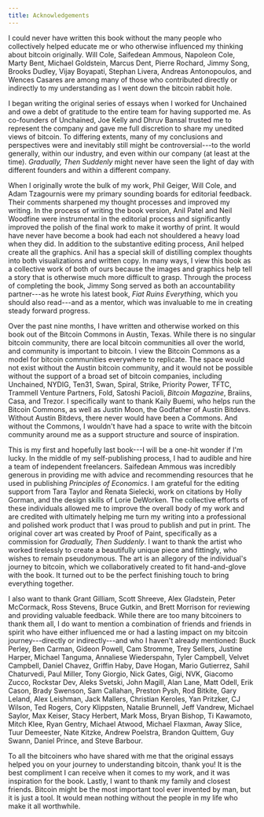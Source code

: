 ```yaml
---
title: Acknowledgements
---
```


I could never have written this book without the many people who collectively helped educate me or who otherwise influenced my thinking about bitcoin originally. Will Cole, Saifedean Ammous, Napoleon Cole, Marty Bent, Michael Goldstein, Marcus Dent, Pierre Rochard, Jimmy Song, Brooks Dudley, Vijay Boyapati, Stephan Livera, Andreas Antonopoulos, and Wences Casares are among many of those who contributed directly or indirectly to my understanding as I went down the bitcoin rabbit hole.

I began writing the original series of essays when I worked for Unchained and owe a debt of gratitude to the entire team for having supported me. As co-­founders of Unchained, Joe Kelly and Dhruv Bansal trusted me to represent the company and gave me full discretion to share my unedited views of bitcoin. To differing extents, many of my conclusions and perspectives were and inevitably still might be controversial---to the world generally, within our industry, and even within our company (at least at the time). _Gradually, Then Suddenly_ might never have seen the light of day with different founders and within a different company.

When I originally wrote the bulk of my work, Phil Geiger, Will Cole, and Adam Tzagournis were my primary sounding boards for editorial feedback. Their comments sharpened my thought processes and improved my writing. In the process of writing the book version, Anil Patel and Neil Woodfine were instrumental in the editorial process and significantly improved the polish of the final work to make it worthy of print. It would have never have become a book had each not shouldered a heavy load when they did. In addition to the substantive editing process, Anil helped create all the graphics. Anil has a special skill of distilling complex thoughts into both visualizations and written copy. In many ways, I view this book as a collective work of both of ours because the images and graphics help tell a story that is otherwise much more difficult to grasp. Through the process of completing the book, Jimmy Song served as both an accountability partner---as he wrote his latest book, _Fiat Ruins Everything_, which you should also read---and as a mentor, which was invaluable to me in creating steady forward progress.

Over the past nine months, I have written and otherwise worked on this book out of the Bitcoin Commons in Austin, Texas. While there is no singular bitcoin community, there are local bitcoin communities all over the world, and community is important to bitcoin. I view the Bitcoin Commons as a model for bitcoin communities everywhere to replicate. The space would not exist without the Austin bitcoin community, and it would not be possible without the support of a broad set of bitcoin companies, including Unchained, NYDIG, Ten31, Swan, Spiral, Strike, Priority Power, TFTC, Trammell Venture Partners, Fold, Satoshi Pacioli, _Bitcoin Magazine_, Braiins, Casa, and Trezor. I specifically want to thank Kaily Buemi, who helps run the Bitcoin Commons, as well as Justin Moon, the Godfather of Austin Bitdevs. Without Austin Bitdevs, there never would have been a Commons. And without the Commons, I wouldn't have had a space to write with the bitcoin community around me as a support structure and source of inspiration.

This is my first and hopefully last book---I will be a one-­hit wonder if I'm lucky. In the middle of my self-­publishing process, I had to audible and hire a team of independent freelancers. Saifedean Ammous was incredibly generous in providing me with advice and recommending resources that he used in publishing _Principles of Economics_. I am grateful for the editing support from Tara Taylor and Renata Sielecki, work on citations by Holly Gorman, and the design skills of Lorie DeWorken. The collective efforts of these individuals allowed me to improve the overall body of my work and are credited with ultimately helping me turn my writing into a professional and polished work product that I was proud to publish and put in print. The original cover art was created by Proof of Paint, specifically as a commission for _Gradually, Then Suddenly_. I want to thank the artist who worked tirelessly to create a beautifully unique piece and fittingly, who wishes to remain pseudonymous. The art is an allegory of the individual\'s journey to bitcoin, which we collaboratively created to fit hand-and-glove with the book. It turned out to be the perfect finishing touch to bring everything together.

I also want to thank Grant Gilliam, Scott Shreeve, Alex Gladstein, Peter McCormack, Ross Stevens, Bruce Gutkin, and Brett Morrison for reviewing and providing valuable feedback. While there are too many bitcoiners to thank them all, I do want to mention a combination of friends and friends in spirit who have either influenced me or had a lasting impact on my bitcoin journey---directly or indirectly---and who I haven't already mentioned: Buck Perley, Ben Carman, Gideon Powell, Cam Stromme, Trey Sellers, Justine Harper, Michael Tanguma, Annaliese Wiederspahn, Tyler Campbell, Velvet Campbell, Daniel Chavez, Griffin Haby, Dave Hogan, Mario Gutierrez, Sahil Chaturvedi, Paul Miller, Tony Giorgio, Nick Gates, Gigi, NVK, Giacomo Zucco, Rockstar Dev, Aleks Svetski, John Magill, Alan Lane, Matt Odell, Erik Cason, Brady Swenson, Sam Callahan, Preston Pysh, Rod Bitkite, Gary Leland, Alex Leishman, Jack Mallers, Christian Keroles, Yan Pritzker, CJ Wilson, Ted Rogers, Cory Klippsten, Natalie Brunnell, Jeff Vandrew, Michael Saylor, Max Keiser, Stacy Herbert, Mark Moss, Bryan Bishop, Ti Kawamoto, Mitch Klee, Ryan Gentry, Michael Atwood, Michael Flaxman, Away Slice, Tuur Demeester, Nate Kitzke, Andrew Poelstra, Brandon Quittem, Guy Swann, Daniel Prince, and Steve Barbour.

To all the bitcoiners who have shared with me that the original essays helped you on your journey to understanding bitcoin, thank you! It is the best compliment I can receive when it comes to my work, and it was inspiration for the book. Lastly, I want to thank my family and closest friends. Bitcoin might be the most important tool ever invented by man, but it is just a tool. It would mean nothing without the people in my life who make it all worthwhile.
